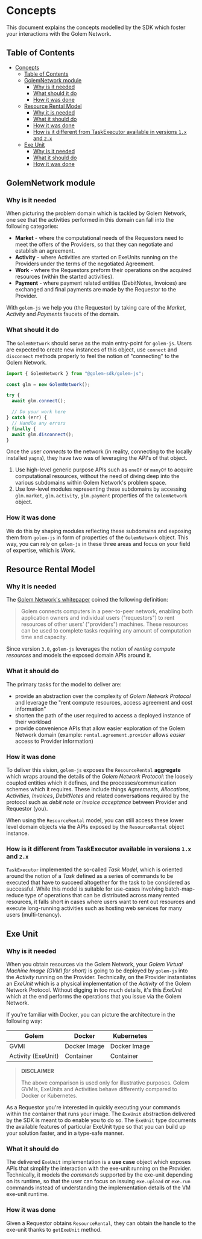 # Concepts

This document explains the concepts modelled by the SDK which foster your interactions with the Golem Network.

## Table of Contents

<!-- TOC -->

- [Concepts](#concepts)
  - [Table of Contents](#table-of-contents)
  - [GolemNetwork module](#golemnetwork-module)
    - [Why is it needed](#why-is-it-needed)
    - [What should it do](#what-should-it-do)
    - [How it was done](#how-it-was-done)
  - [Resource Rental Model](#resource-rental-model)
    - [Why it is needed](#why-it-is-needed)
    - [What it should do](#what-it-should-do)
    - [How it was done](#how-it-was-done-1)
    - [How is it different from TaskExecutor available in versions `1.x` and `2.x`](#how-is-it-different-from-taskexecutor-available-in-versions-1x-and-2x)
  - [Exe Unit](#exe-unit)
    - [Why is it needed](#why-is-it-needed-1)
    - [What it should do](#what-it-should-do-1)
    - [How it was done](#how-it-was-done-2)
    <!-- TOC -->

## GolemNetwork module

### Why is it needed

When picturing the problem domain which is tackled by Golem Network, one see that the activities performed in this domain can fall into the following categories:

- **Market** - where the computational needs of the Requestors need to meet the offers of the Providers, so that they can negotiate and establish an agreement.
- **Activity** - where Activities are started on ExeUnits running on the Providers under the terms of the negotiated Agreement.
- **Work** - where the Requestors preform their operations on the acquired resources (within the started activities).
- **Payment** - where payment related entities (DebitNotes, Invoices) are exchanged and final payments are made by the Requestor to the Provider.

With `golem-js` we help you (the Requestor) by taking care of the _Market_, _Activity_ and _Payments_ faucets of the domain.

### What should it do

The `GolemNetwork` should serve as the main entry-point for `golem-js`. Users are expected to create new instances of this object, use `connect` and `disconnect` methods properly to feel the notion of "connecting" to the Golem Network.

```ts
import { GolemNetwork } from "@golem-sdk/golem-js";

const glm = new GolemNetwork();

try {
  await glm.connect();

  // Do your work here
} catch (err) {
  // Handle any errors
} finally {
  await glm.disconnect();
}
```

Once the user _connects_ to the network (in reality, connecting to the locally installed `yagna`), they have two was of leveraging the API's of that object.

1. Use high-level generic purpose APIs such as `oneOf` or `manyOf` to acquire computational resources, without the need of diving deep into the various subdomains within Golem Network's problem space.
2. Use low-level modules representing these subdomains by accessing `glm.market`, `glm.activity`, `glm.payment` properties of the `GolemNetwork` object.

### How it was done

We do this by shaping modules reflecting these subdomains and exposing them from `golem-js` in form of properties of the `GolemNetwork` object. This way, you can rely on `golem-js` in these three areas and focus on your field of expertise, which is _Work_.

## Resource Rental Model

### Why it is needed

The [Golem Network's whitepaper](https://assets.website-files.com/62446d07873fde065cbcb8d5/62446d07873fdeb626bcb927_Golemwhitepaper.pdf) coined the following definition:

> Golem connects computers in a peer-to-peer network, enabling both application
> owners and individual users ("requestors") to rent resources of other users’
> ("providers") machines. These resources can be used to complete tasks requiring any
> amount of computation time and capacity.

Since version `3.0`, `golem-js` leverages the notion of _renting compute resources_ and models the exposed domain APIs around it.

### What it should do

The primary tasks for the model to deliver are:

- provide an abstraction over the complexity of _Golem Network Protocol_ and leverage the "rent compute resources, access agreement and cost information"
- shorten the path of the user required to access a deployed instance of their workload
- provide convenience APIs that allow easier exploration of the Golem Network domain (example: `rental.agreement.provider` allows _easier_ access to Provider information)

### How it was done

To deliver this vision, `golem-js` exposes the `ResourceRental` **aggregate** which wraps around the details of the _Golem Network Protocol_: the loosely coupled entities which it defines, and the processes/communication schemes which it requires. These include things _Agreements_, _Allocations_, _Activities_, _Invoices_, _DebitNotes_ and related conversations required by the protocol such as _debit note or invoice acceptance_ between Provider and Requestor (you).

When using the `ResourceRental` model, you can still access these lower level domain objects via the APIs exposed by the `ResourceRental` object instance.

### How is it different from TaskExecutor available in versions `1.x` and `2.x`

`TaskExecutor` implemented the so-called _Task Model_, which is oriented around the notion of a _Task_ defined as a series of commands to be executed that have to succeed altogether for the task to be considered as successful. While this model is suitable for use-cases involving batch-map-reduce type of operations that can be distributed across many rented resources, it falls short in cases where users want to rent out resources and execute long-running activities such as hosting web services for many users (multi-tenancy).

## Exe Unit

### Why is it needed

When you obtain resources via the Golem Network, your _Golem Virtual Machine Image (GVMI for short)_ is going to be deployed by `golem-js` into the _Activity_ running on the Provider. Technically, on the Provider instantiates an _ExeUnit_ which is a physical implementation of the _Activity_ of the Golem Network Protocol. Without digging in too much details, it's this _ExeUnit_ which at the end performs the operations that you issue via the Golem Network.

If you're familiar with Docker, you can picture the architecture in the following way:

| Golem              | Docker       | Kubernetes   |
| ------------------ | ------------ | ------------ |
| GVMI               | Docker Image | Docker Image |
| Activity (ExeUnit) | Container    | Container    |

> **DISCLAIMER**
>
> The above comparison is used only for illustrative purposes. Golem GVMIs, ExeUnits and Activities behave differently compared to Docker or Kubernetes.

As a Requestor you're interested in quickly executing your commands within the container that runs your image. The `ExeUnit` abstraction delivered by the SDK is meant to do enable you to do so. The `ExeUnit` type documents the available features of particular ExeUnit type so that you can build up your solution faster, and in a type-safe manner.

### What it should do

The delivered `ExeUnit` implementation is a **use case** object which exposes APIs that simplify the interaction with the exe-unit running on the Provider. Technically, it models the _commands_ supported by the exe-unit depending on its runtime, so that the user can focus on issuing `exe.upload` or `exe.run` commands instead of understanding the implementation details of the VM exe-unit runtime.

### How it was done

Given a Requestor obtains `ResourceRental`, they can obtain the handle to the exe-unit thanks to `getExeUnit` method.
